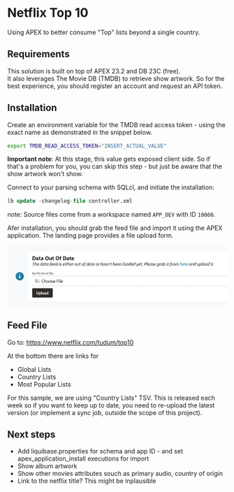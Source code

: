 # Netflix Top 10

Using APEX to better consume "Top" lists beyond a single country.

## Requirements

This solution is built on top of APEX 23.2 and DB 23C (free).  
It also leverages The Movie DB (TMDB) to retrieve show artwork. So for the best
experience, you should register an account and request an API token.

## Installation

Create an environment variable for the TMDB read access token - using the exact
name as demonstrated in the snippet below.

```bash
export TMDB_READ_ACCESS_TOKEN="INSERT_ACTUAL_VALUE"
```

**Important note**: At this stage, this value gets exposed client side. So if that's
a problem for you, you can skip this step - but just be aware that the show artwork
won't show.

Connect to your parsing schema with SQLcl, and initiate the installation:

```sql
lb update -changelog-file controller.xml
```

note: Source files come from a workspace named `APP_DEV` with
ID `10000`.

Afer installation, you should grab the feed file and import it using the APEX application.
The landing page provides a file upload form.


![Region with file upload form](doc/images/upload-tsv.png)

## Feed File

Go to: https://www.netflix.com/tudum/top10

At the bottom there are links for

* Global Lists
* Country Lists
* Most Popular Lists

For this sample, we are using "Country Lists" TSV. This is released each week so
if you want to keep up to date, you need to re-upload the latest version (or implement
a sync job, outside the scope of this project).

## Next steps

* Add liquibase.properties for schema and app ID - and set apex_application_install executions for import  
* Show album artwork  
* Show other movies attributes souch as primary audio, country of origin
* Link to the netflix title? This might be inplausible
